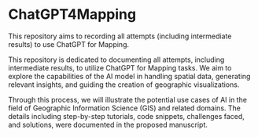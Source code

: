# ChatGPT4Mapping

This repository aims to recording all attempts (including intermediate results) to use ChatGPT for Mapping.


This repository is dedicated to documenting all attempts, including intermediate results, to utilize ChatGPT for Mapping tasks. We aim to explore the capabilities of the AI model in handling spatial data, generating relevant insights, and guiding the creation of geographic visualizations.

Through this process, we will illustrate the potential use cases of AI in the field of Geographic Information Science (GIS) and related domains. The details including step-by-step tutorials, code snippets, challenges faced, and solutions, were documented in the proposed manuscript.
